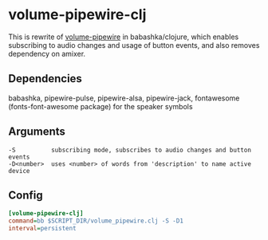# volume-pipewire-clj

This is rewrite of [volume-pipewire](https://github.com/vivien/i3blocks-contrib/tree/master/volume-pipewire) in babashka/clojure, which enables subscribing to audio changes and usage of button events, and also removes dependency on amixer.

## Dependencies
babashka, pipewire-pulse, pipewire-alsa, pipewire-jack, fontawesome (fonts-font-awesome package) for the speaker symbols

## Arguments
```
-S          subscribing mode, subscribes to audio changes and button events
-D<number>  uses <number> of words from 'description' to name active device
```

## Config
```INI
[volume-pipewire-clj]
command=bb $SCRIPT_DIR/volume_pipewire.clj -S -D1
interval=persistent
```

